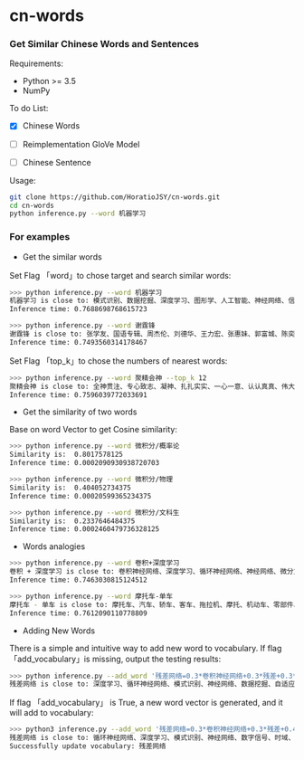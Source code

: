 # cn-words
### Get Similar Chinese Words and Sentences



Requirements:

-  Python >= 3.5
- NumPy

To do List:

- [x] Chinese Words
- [ ] Reimplementation GloVe Model
- [ ] Chinese Sentence 



Usage:

```bash
git clone https://github.com/HoratioJSY/cn-words.git
cd cn-words
python inference.py --word 机器学习
```


### For examples



- Get the similar words

Set Flag 「word」to chose target and search similar words:

```bash
>>> python inference.py --word 机器学习
机器学习 is close to: 模式识别、数据挖掘、深度学习、图形学、人工智能、神经网络、信号处理、运筹学、信息论、地理信息系统、数字图像处理、微分方程、面向对象、并行计算、概率论、故障诊断、生物信息学、数理统计
Inference time: 0.7688698768615723
```



```bash
>>> python inference.py --word 谢霆锋                                                                                
谢霆锋 is close to: 张学友、国语专辑、周杰伦、刘德华、王力宏、张惠妹、郭富城、陈奕迅、林俊杰、孙燕姿、梁咏琪、林忆莲、梅艳芳、任贤齐、容祖儿、谭咏麟、张韶涵、陈慧琳
Inference time: 0.7493560314178467
```

Set Flag 「top_k」to chose the numbers of nearest words:

```bash
>>> python inference.py --word 聚精会神 --top_k 12
聚精会神 is close to: 全神贯注、专心致志、凝神、扎扎实实、一心一意、认认真真、伟大旗帜、认真、真抓实干、专心、解放思想、集中精力
Inference time: 0.7596039772033691
```


- Get the similarity of two words

Base on word Vector to get Cosine similarity:

```bash
>>> python inference.py --word 微积分/概率论
Similarity is:  0.8017578125
Inference time: 0.0002090930938720703

>>> python inference.py --word 微积分/物理
Similarity is:  0.404052734375
Inference time: 0.00020599365234375

>>> python inference.py --word 微积分/文科生
Similarity is:  0.2337646484375
Inference time: 0.0002460479736328125
```


- Words analogies



```bash
>>> python inference.py --word 卷积+深度学习
卷积 + 深度学习 is close to: 卷积神经网络、深度学习、循环神经网络、神经网络、微分方程、模式识别、自适应、傅里、数据挖掘、时域、差分、信号处理、滤波、频域、多项式、运算符、非线性、随机变量
Inference time: 0.7463030815124512

>>> python inference.py --word 摩托车-单车
摩托车 - 单车 is close to: 摩托车、汽车、轿车、客车、拖拉机、摩托、机动车、零部件、农用、三轮、卡车、变速器、电视机、跑车、小轿车、柴油、奥迪、汽油
Inference time: 0.7612090110778809
```


- Adding New Words



There is a simple  and intuitive way to add new word to vocabulary. If flag 「add_vocabulary」is missing,  output the testing results:

```bash
>>> python inference.py --add_word '残差网络=0.3*卷积神经网络+0.3*残差+0.3*图像识别+0.1*人工智能'
残差网络 is close to: 深度学习、循环神经网络、模式识别、神经网络、数据挖掘、自适应、信号处理、数字信号、时域、差分、微分方程、频域、图形学、人工智能、随机变量、线性规划、滤波、数字图像处理

```

If flag 「add_vocabulary」 is True, a new word vector is generated, and it will add to vocabulary:

```bash
>>> python3 inference.py --add_word '残差网络=0.3*卷积神经网络+0.3*残差+0.4*图像识别' --add_vocabulary True
残差网络 is close to: 循环神经网络、深度学习、模式识别、神经网络、数字信号、时域、自适应、频域、数据挖掘、差分、信号处理
Successfully update vocabulary: 残差网络
```
